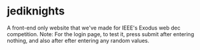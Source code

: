 # jediknights
A front-end only website that we've made for IEEE's Exodus web dec competition.
Note: For the login page, to test it, press submit after entering nothing, and also after efter entering any random values.
